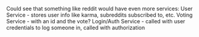 
Could see that something like reddit would have even more services:
User Service - stores user info like karma, subreddits subscribed to, etc.
Voting Service - with an id and the vote?
Login/Auth Service - called with user credentials to log someone in, called with authorization